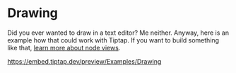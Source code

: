 # Drawing
Did you ever wanted to draw in a text editor? Me neither. Anyway, here is an example how that could work with Tiptap. If you want to build something like that, [learn more about node views](/guide/node-views).

https://embed.tiptap.dev/preview/Examples/Drawing
